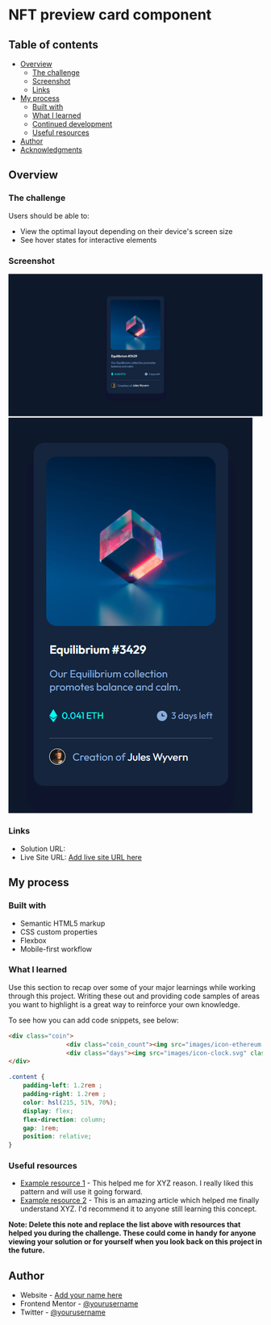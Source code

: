 # NFT preview card component

## Table of contents

- [Overview](#overview)
  - [The challenge](#the-challenge)
  - [Screenshot](#screenshot)
  - [Links](#links)
- [My process](#my-process)
  - [Built with](#built-with)
  - [What I learned](#what-i-learned)
  - [Continued development](#continued-development)
  - [Useful resources](#useful-resources)
- [Author](#author)
- [Acknowledgments](#acknowledgments)

## Overview

### The challenge

Users should be able to:

- View the optimal layout depending on their device's screen size
- See hover states for interactive elements

### Screenshot

![Desktop preview](./previews/desktop_preview.png)
![MObile preview](./previews/mobile_preview.png)

### Links

- Solution URL: [](https://github.com/abhishek372/Frontend-webpages/tree/main/NFT%20preview%20card%20component)
- Live Site URL: [Add live site URL here](https://your-live-site-url.com)

## My process

### Built with

- Semantic HTML5 markup
- CSS custom properties
- Flexbox
- Mobile-first workflow

### What I learned

Use this section to recap over some of your major learnings while working through this project. Writing these out and providing code samples of areas you want to highlight is a great way to reinforce your own knowledge.

To see how you can add code snippets, see below:

```html
<div class="coin">
                <div class="coin_count"><img src="images/icon-ethereum.svg" class="coin_icon"><span>0.041 ETH</span></div>
                <div class="days"><img src="images/icon-clock.svg" class="clock_icon"><span>3 days left</span></div>
</div>
```
```css
.content {
    padding-left: 1.2rem ;
    padding-right: 1.2rem ;
    color: hsl(215, 51%, 70%);
    display: flex;
    flex-direction: column;
    gap: 1rem;
    position: relative;
}
```


### Useful resources

- [Example resource 1](https://www.example.com) - This helped me for XYZ reason. I really liked this pattern and will use it going forward.
- [Example resource 2](https://www.example.com) - This is an amazing article which helped me finally understand XYZ. I'd recommend it to anyone still learning this concept.

**Note: Delete this note and replace the list above with resources that helped you during the challenge. These could come in handy for anyone viewing your solution or for yourself when you look back on this project in the future.**

## Author

- Website - [Add your name here](https://www.your-site.com)
- Frontend Mentor - [@yourusername](https://www.frontendmentor.io/profile/yourusername)
- Twitter - [@yourusername](https://www.twitter.com/yourusername)
